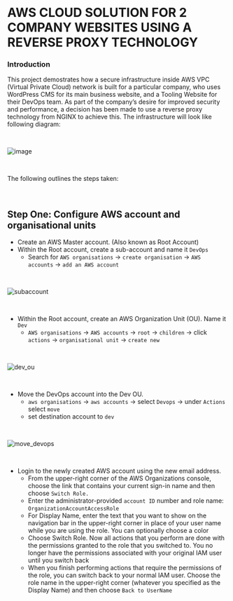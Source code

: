<br>

# AWS CLOUD SOLUTION FOR 2 COMPANY WEBSITES USING A REVERSE PROXY TECHNOLOGY

### Introduction
This project demostrates how a secure infrastructure inside AWS VPC (Virtual Private Cloud) network is built for a particular company, 
who uses WordPress CMS for its main business website, and a Tooling Website for their DevOps team. 
As part of the company’s desire for improved security and performance, a decision has been made to use a reverse proxy technology 
from NGINX to achieve this. The infrastructure will look like following diagram:

<br>

![image](https://user-images.githubusercontent.com/92983658/199484750-f45c1807-4153-4e78-ac17-3d033579e735.png)

<br>

The following outlines the steps taken:

<br>

## Step One: Configure AWS account and organisational units

- Create an AWS Master account. (Also known as Root Account) 
- Within the Root account, create a sub-account and name it `DevOps`
  - Search for `AWS organisations` -> `create organisation` -> `AWS accounts` -> `add an AWS account`

<br>

![subaccount](https://user-images.githubusercontent.com/92983658/199480089-9e4d87cf-6ca4-406f-ae50-88fb1af25aed.png)

<br>

- Within the Root account, create an AWS Organization Unit (OU). Name it `Dev`
  - `AWS organisations` -> `AWS accounts` -> `root` -> `children` -> click `actions` -> `organisational unit` -> `create new`

<br>

![dev_ou](https://user-images.githubusercontent.com/92983658/199481770-ed66d92a-b915-4288-97de-bd3a8b86f091.png)

<br>

- Move the DevOps account into the Dev OU.
  - `aws organisations` -> `aws accounts` -> select `Devops` -> under `Actions` select `move`
  - set destination account to `dev`

<br>

![move_devops](https://user-images.githubusercontent.com/92983658/199483551-51f3ff0d-646d-44d0-ab98-dc433bb441ba.png)

<br>

- Login to the newly created AWS account using the new email address.
  - From the upper-right corner of the AWS Organizations console, choose the link that contains your current sign-in name and 
  then choose `Switch Role.`
  - Enter the administrator-provided `account ID` number and role name: `OrganizationAccountAccessRole`
  - For Display Name, enter the text that you want to show on the navigation bar in the upper-right corner in place of your 
  user name while you are using the role. You can optionally choose a color
  - Choose Switch Role. Now all actions that you perform are done with the permissions granted to the role that you switched to. 
  You no longer have the permissions associated with your original IAM user until you switch back
  - When you finish performing actions that require the permissions of the role, you can switch back to your normal IAM user. Choose the role name in the upper-right corner (whatever you specified as the Display Name) and then choose `Back to UserName`
